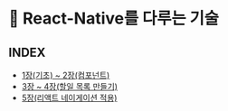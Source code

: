 # 📖 React-Native를 다루는 기술

## INDEX

-   [1장(기초) ~ 2장(컴포넌트)](./01~02/LearnReactNative/README.md)
-   [3장 ~ 4장(할일 목록 만들기)](./03~04/TodoApp/README.md)
-   [5장(리액트 네이게이션 적용)](./05/Navigation/README.md)
